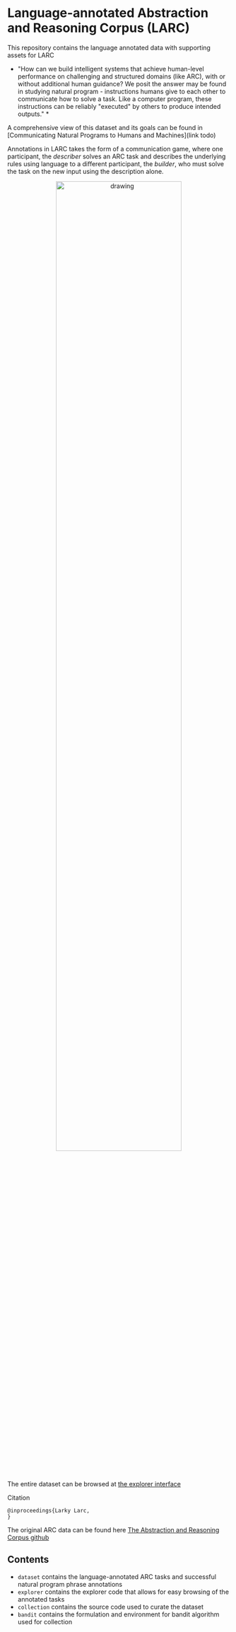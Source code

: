 # Language-annotated Abstraction and Reasoning Corpus (LARC)

This repository contains the language annotated data with supporting assets for LARC

* "How can we build intelligent systems that achieve human-level performance on challenging and structured domains (like ARC), with or without additional human guidance? We posit the answer may be found in studying natural program - instructions humans give to each other to communicate how to solve a task. Like a computer program, these instructions can be reliably "executed" by others to produce intended outputs." *

A comprehensive view of this dataset and its goals can be found in [Communicating Natural Programs to Humans and Machines](link todo)

Annotations in LARC takes the form of a communication game, where 
one participant, the *describer* solves an ARC task and describes the underlying rules using language to a different participant, 
the *builder*, who must solve the task on the new input using the description alone. 

<p align="center">
<img src="https://raw.githubusercontent.com/samacqua/LARC/main/assets/collection.jpg" alt="drawing" width="75%"/>
</p>

The entire dataset can be browsed at [the explorer interface](https://samacquaviva.com/LARC/explore)

Citation
```
@inproceedings{Larky Larc,
}
```

The original ARC data can be found here [The Abstraction and Reasoning Corpus github](https://github.com/fchollet/ARC)

## Contents
- `dataset` contains the language-annotated ARC tasks and successful natural program phrase annotations
- `explorer` contains the explorer code that allows for easy browsing of the annotated tasks
- `collection` contains the source code used to curate the dataset
- `bandit` contains the formulation and environment for bandit algorithm used for collection

